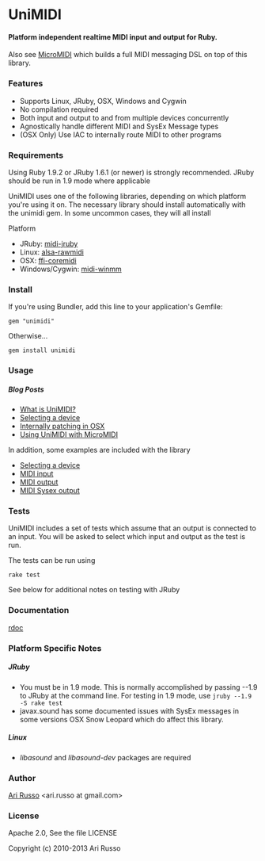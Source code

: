 # UniMIDI

#### Platform independent realtime MIDI input and output for Ruby.

Also see [MicroMIDI](http://github.com/arirusso/micromidi) which builds a full MIDI messaging DSL on top of this library.

### Features

* Supports Linux, JRuby, OSX, Windows and Cygwin
* No compilation required
* Both input and output to and from multiple devices concurrently
* Agnostically handle different MIDI and SysEx Message types
* (OSX Only) Use IAC to internally route MIDI to other programs

### Requirements

Using Ruby 1.9.2 or JRuby 1.6.1 (or newer) is strongly recommended.  JRuby should be run in 1.9 mode where applicable

UniMIDI uses one of the following libraries, depending on which platform you're using it on.  The necessary library should install automatically with the unimidi gem.  In some uncommon cases, they will all install

Platform

* JRuby: [midi-jruby](http://github.com/arirusso/midi-jruby)
* Linux: [alsa-rawmidi](http://github.com/arirusso/alsa-rawmidi)
* OSX: [ffi-coremidi](http://github.com/arirusso/ffi-coremidi)
* Windows/Cygwin: [midi-winmm](http://github.com/arirusso/midi-winmm)
	
### Install

If you're using Bundler, add this line to your application's Gemfile:

`gem "unimidi"`

Otherwise...

`gem install unimidi`
	
### Usage

##### Blog Posts

* [What is UniMIDI?](http://tx81z.blogspot.com/2011/06/unimidi-platform-independent-realtime.html)
* [Selecting a device](http://tx81z.blogspot.com/2011/10/selecting-midi-device-with-unimidi.html)
* [Internally patching in OSX](http://tx81z.blogspot.com/2011/06/osx-unimidi-and-midi-patch-bay.html)
* [Using UniMIDI with MicroMIDI](http://tx81z.blogspot.com/2011/08/micromidi-ruby-dsl-for-midi.html)

In addition, some examples are included with the library

* [Selecting a device](http://github.com/arirusso/unimidi/blob/master/examples/select_a_device.rb)
* [MIDI input](http://github.com/arirusso/unimidi/blob/master/examples/input.rb)
* [MIDI output](http://github.com/arirusso/unimidi/blob/master/examples/output.rb)
* [MIDI Sysex output](http://github.com/arirusso/unimidi/blob/master/examples/sysex_output.rb)

### Tests

UniMIDI includes a set of tests which assume that an output is connected to an input.  You will be asked to select which input and output as the test is run.

The tests can be run using

`rake test`

See below for additional notes on testing with JRuby

### Documentation

[rdoc](http://rdoc.info/gems/unimidi)

### Platform Specific Notes

##### JRuby

* You must be in 1.9 mode.  This is normally accomplished by passing --1.9 to JRuby at the command line.  For testing in 1.9 mode, use `jruby --1.9 -S rake test`
* javax.sound has some documented issues with SysEx messages in some versions OSX Snow Leopard which do affect this library.

##### Linux

* *libasound* and *libasound-dev* packages are required
	
### Author 

[Ari Russo](http://github.com/arirusso) <ari.russo at gmail.com>
		
### License

Apache 2.0, See the file LICENSE

Copyright (c) 2010-2013 Ari Russo  
